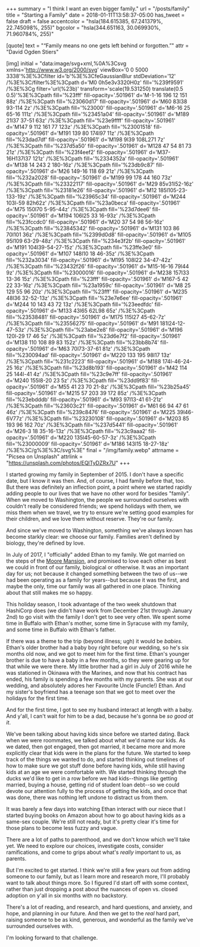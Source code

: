 +++
summary = "I think I want an even bigger family."
url = "/posts/family"
title = "Starting a Family"
date = 2018-01-11T13:58:37-05:00
has_tweet = false
draft = false
accentcolor = "hsla(184.615385, 67.241379%, 22.745098%, 255)"
bgcolor = "hsla(344.651163, 30.069930%, 71.960784%, 255)"

[quote]
text = "“Family means no one gets left behind or forgotten.”"
attr = "David Ogden Stiers"

[img]
initial = "data:image/svg+xml,%0A%3Csvg xmlns='http://www.w3.org/2000/svg' viewBox='0 0 5000 3338'%3E%3Cfilter id='b'%3E%3CfeGaussianBlur stdDeviation='12' /%3E%3C/filter%3E%3Cpath d='M0 0h5e3v3320H0z' fill='%239f9591' /%3E%3Cg filter='url(%23b)' transform='scale(19.531250) translate(0.5 0.5)'%3E%3Cpath fill='%23fff' fill-opacity='.501961' d='M-1-16 196 12 151 88z' /%3E%3Cpath fill='%23060d17' fill-opacity='.501961' d='M60 83l38 93-114 2z' /%3E%3Cpath fill='%23000' fill-opacity='.501961' d='M6-16 25 65-16 111z' /%3E%3Cpath fill='%23451a04' fill-opacity='.501961' d='M189 21l37 37-51 63z' /%3E%3Cpath fill='%23e9ffff' fill-opacity='.501961' d='M147 9 112 161 77 123z' /%3E%3Cpath fill='%23001518' fill-opacity='.501961' d='M191 139 80 174l97 11z' /%3E%3Cpath fill='%23dad7df' fill-opacity='.501961' d='M198 9l39 108L271 7z' /%3E%3Cpath fill='%237d5a50' fill-opacity='.501961' d='M128 47 54 81 73 21z' /%3E%3Cpath fill='%23f4eef2' fill-opacity='.501961' d='M37-16H137l37 121z' /%3E%3Cpath fill='%2334352a' fill-opacity='.501961' d='M138 14 243 2 180-16z' /%3E%3Cpath fill='%23db9c87' fill-opacity='.501961' d='M26 149-16 118 69 21z' /%3E%3Cpath fill='%232a2028' fill-opacity='.501961' d='M199 99 178 44 160 73z' /%3E%3Cpath fill='%23322117' fill-opacity='.501961' d='M29 85v31l52-16z' /%3E%3Cpath fill='%23181e26' fill-opacity='.501961' d='M12 185l105-23-133-19z' /%3E%3Cpath fill='%23965c34' fill-opacity='.501961' d='M244 103l-59 82h62z' /%3E%3Cpath fill='%23a0beca' fill-opacity='.501961' d='M75 150l70 5-95-44z' /%3E%3Cpath fill='%23d7dee6' fill-opacity='.501961' d='M194 106l25 33 16-93z' /%3E%3Cpath fill='%23fccdc0' fill-opacity='.501961' d='M20 37 54 98 56-16z' /%3E%3Cpath fill='%23845342' fill-opacity='.501961' d='M131 103 86 70l101 36z' /%3E%3Cpath fill='%2399d0d8' fill-opacity='.501961' d='M105 95l109 63-29-48z' /%3E%3Cpath fill='%234e3f2b' fill-opacity='.501961' d='M191 104l39-54-27-15z' /%3E%3Cpath fill='%23ffe3e0' fill-opacity='.501961' d='M107 148l10 18 46-35z' /%3E%3Cpath fill='%232a3034' fill-opacity='.501961' d='M195 108l22 34-47-42z' /%3E%3Cpath fill='%23432f26' fill-opacity='.501961' d='M15-16-16 79l44 9z' /%3E%3Cpath fill='%23000016' fill-opacity='.501961' d='M238 157l33 13-36 15z' /%3E%3Cpath fill='%23fff' fill-opacity='.501961' d='M167-5 42 22 33-16z' /%3E%3Cpath fill='%23a1959c' fill-opacity='.501961' d='M8 25 129 55 96 20z' /%3E%3Cpath fill='%23fff' fill-opacity='.501961' d='M235 48l36 32-52-13z' /%3E%3Cpath fill='%23e7e6ee' fill-opacity='.501961' d='M244 10 143 43 72 13z' /%3E%3Cpath fill='%23eedfdc' fill-opacity='.501961' d='M133 43l65 62L98 65z' /%3E%3Cpath fill='%23538481' fill-opacity='.501961' d='M175 115l27 45-62-7z' /%3E%3Cpath fill='%23556275' fill-opacity='.501961' d='M91 181l24-12-47-53z' /%3E%3Cpath fill='%23abe2e8' fill-opacity='.501961' d='M196 120l-29 17 46 5z' /%3E%3Cpath fill='%23d6e7f2' fill-opacity='.501961' d='M138 110 108 89 83 152z' /%3E%3Cpath fill='%23bb8b74' fill-opacity='.501961' d='M63 70l73-37-61 81z' /%3E%3Cpath fill='%230094ad' fill-opacity='.501961' d='M220 133 195 98l17 13z' /%3E%3Cpath fill='%231c2223' fill-opacity='.501961' d='M188 174l-46-24-25 16z' /%3E%3Cpath fill='%23d8b193' fill-opacity='.501961' d='M42 114 25 144l-41 4z' /%3E%3Cpath fill='%23c9e7ff' fill-opacity='.501961' d='M240 155l8-20 23 5z' /%3E%3Cpath fill='%23dd9f83' fill-opacity='.501961' d='M55 41 23 70 21-8z' /%3E%3Cpath fill='%23b25a45' fill-opacity='.501961' d='M215 57 203 39 172 85z' /%3E%3Cpath fill='%23ebdddb' fill-opacity='.501961' d='M93 97l13-41 61-21z' /%3E%3Cpath fill='%23603c21' fill-opacity='.501961' d='M61 66 94 47 61 46z' /%3E%3Cpath fill='%239c8476' fill-opacity='.501961' d='M225 39l46-6V77z' /%3E%3Cpath fill='%23230108' fill-opacity='.501961' d='M203 85 193 96 162 70z' /%3E%3Cpath fill='%237d5441' fill-opacity='.501961' d='M26-3 18 35-16-13z' /%3E%3Cpath fill='%23c9aaa2' fill-opacity='.501961' d='M220 135l45-60-57-3z' /%3E%3Cpath fill='%23000009' fill-opacity='.501961' d='M186 143l15 18-27-18z' /%3E%3C/g%3E%3C/svg%3E"
final = "/img/family.webp"
attrname = "Picsea on Unsplash"
attrlink = "https://unsplash.com/photos/EQlTyDZRx7U"
+++

I started growing my family in September of 2015. I don't have a specific date, but I know it was then. And, of course, I had family before that, too. But there was definitely an inflection point, a point where we started rapidly adding people to our lives that we have no other word for besides "family". When we moved to Washington, the people we surrounded ourselves with couldn't really be considered friends; we spend holidays with them, we miss them when we travel, we try to ensure we're setting good examples for their children, and we love them without reserve. They're our family.

And since we've moved to Washington, something we've always known has become starkly clear: we choose our family. Families aren't defined by biology, they're defined by love.

In July of 2017, I "officially" added Ethan to my family. We got married on the steps of the [Moore Mansion](http://www.mooremansion.com), and promised to love each other as best we could in front of our family, biological or otherwise. It was an important day for us; not because it changed something between the two of us--we had been operating as a family for years--but because it was the first, and maybe the only, time our family was all gathered in one place. Thinking about that still makes me so happy.

This holiday season, I took advantage of the two week shutdown that HashiCorp does (we didn't have work from December 21st through January 2nd) to go visit with the family I don't get to see very often. We spent some time in Buffalo with Ethan's mother, some time in Syracuse with my family, and some time in Buffalo with Ethan's father.

If there was a theme to the trip (beyond illness; ugh) it would be _babies_. Ethan's older brother had a baby boy right before our wedding, so he's six months old now, and we got to meet him for the first time. Ethan's younger brother is due to have a baby in a few months, so they were gearing up for that while we were there. My little brother had a girl in July of 2016 while he was stationed in Okinawa with the Marines, and now that his contract has ended, his family is spending a few months with my parents. She was at our wedding, and absolutely adores her Favourite Uncle (Funcle!) Ethan. And my sister's boyfriend has a teenage son that we got to meet over the holidays for the first time.

And for the first time, I got to see my husband interact at length with a baby. And y'all, I can't wait for him to be a dad, because he's gonna be _so good at it_.

We've been talking about having kids since before we started dating. Back when we were roommates, we talked about what we'd name our kids. As we dated, then got engaged, then got married, it became more and more explicitly clear that kids were in the plans for the future. We started to keep track of the things we wanted to do, and started thinking out timelines of how to make sure we got stuff done before having kids, while still having kids at an age we were comfortable with. We started thinking through the ducks we'd like to get in a row before we had kids--things like getting married, buying a house, getting rid of student loan debt--so we could devote our attention fully to the process of getting the kids, and once that was done, there was nothing left undone to distract us from them.

It was barely a few days into watching Ethan interact with our niece that I started buying books on Amazon about how to go about having kids as a same-sex couple. We're still not ready, but it's pretty clear it's time for those plans to become less fuzzy and vague.

There are a lot of paths to parenthood, and we don't know which we'll take yet. We need to explore our choices, investigate costs, consider ramifications, and come to grips about what's _really_ important to us, as parents.

But I'm excited to get started. I think we're still a few years out from adding someone to our family, but as I learn more and research more, I'll probably want to talk about things more. So I figured I'd start off with some context, rather than just dropping a post about the nuances of open vs. closed adoption on y'all in six months with no backstory.

There's a lot of reading, and research, and hard questions, and anxiety, and hope, and planning in our future. And then we get to the _real_ hard part, raising someone to be as kind, generous, and wonderful as the family we've surrounded ourselves with.

I'm looking forward to that challenge.
